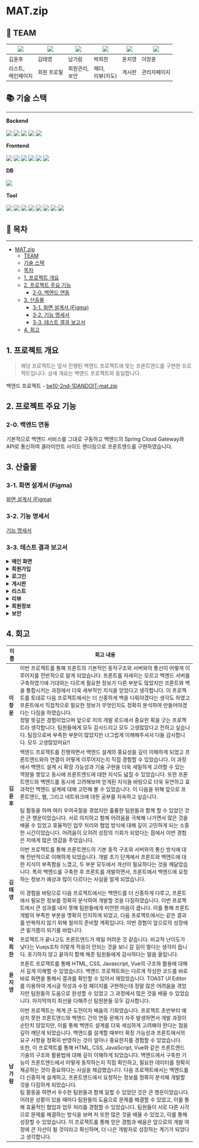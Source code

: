 # MAT.zip

## 👥 TEAM
| [![](https://avatars.githubusercontent.com/u/74580387)](https://github.com/WhooGeek) | [![](https://avatars.githubusercontent.com/u/136975414)](https://github.com/wildcat222) | [![](https://avatars.githubusercontent.com/u/134343781)](https://github.com/catnine11) | [![](https://avatars.githubusercontent.com/u/115945994)](https://github.com/hcbak) | [![](https://avatars.githubusercontent.com/u/173458380)](https://github.com/JIYOUNG-22) | [![](https://avatars.githubusercontent.com/u/138023884)](https://github.com/leebackcoding) |
|----------|----------|----------|----------|----------|---------|
| 김윤후  | 김태영  | 남가람  | 박희찬 | 윤지영 | 이창윤 |
| 리스트,<br/>메인페이지| 회원 프로필 | 회원관리,<br>보안  | 헤더,<br/> 리뷰(지도) | 게시판  | 관리자페이지 |

## 📚 기술 스택

-----------

<p><strong>Backend <br></strong>
<br>
  <img src="https://img.shields.io/badge/java-007396?style=for-the-badge&logo=java&logoColor=white">
  <img src="https://img.shields.io/badge/springboot-6DB33F?style=for-the-badge&logo=springboot&logoColor=white">
  <img src="https://img.shields.io/badge/spring data JPA-6DB33F?style=for-the-badge&logo=hibernate&logoColor=white">
  <img src="https://img.shields.io/badge/spring%20security-6DB33F?style=for-the-badge&logo=springsecurity&logoColor=white">
  <img src="https://img.shields.io/badge/mybatis-E9572B?style=for-the-badge&logo=&logoColor=white">
</p>

<p><strong>Frontend <br></strong>
<br>
  <img src="https://img.shields.io/badge/html5-E34F26?style=for-the-badge&logo=html5&logoColor=white"> 
  <img src="https://img.shields.io/badge/css-1572B6?style=for-the-badge&logo=css3&logoColor=white"> 
  <img src="https://img.shields.io/badge/javascript-F7DF1E?style=for-the-badge&logo=javascript&logoColor=black">
  <img src="https://img.shields.io/badge/vue.js-4FC08D?style=for-the-badge&logo=vue.js&logoColor=white"> 
  <img src="https://img.shields.io/badge/bootstrap-7952B3?style=for-the-badge&logo=bootstrap&logoColor=white">
  <img src="https://img.shields.io/badge/pinia-FFD300?style=for-the-badge&logo=pinia&logoColor=black">
</p>

<p><strong>DB <br></strong>
<br>
  <img src="https://img.shields.io/badge/mariadb-4479A1?style=for-the-badge&logo=mariadb&logoColor=white">
</p>

<p><strong>Tool <br></strong>
<br>
  <img src="https://img.shields.io/badge/github-181717?style=for-the-badge&logo=github&logoColor=white">
  <img src="https://img.shields.io/badge/figma-F24E1E?style=for-the-badge&logo=figma&logoColor=white">
  <img src="https://img.shields.io/badge/gradle-02303A?style=for-the-badge&logo=gradle&logoColor=white">
  <img src="https://img.shields.io/badge/junit5-25A162?style=for-the-badge&logo=junit5&logoColor=white">
  <img src="https://img.shields.io/badge/google%20sheets-34A853?style=for-the-badge&logo=google-sheets&logoColor=white">
  <img src="https://img.shields.io/badge/discord-5865F2?style=for-the-badge&logo=discord&logoColor=white">
  <img src="https://img.shields.io/badge/notion-000000?style=for-the-badge&logo=notion&logoColor=white">
  <img src="https://img.shields.io/badge/swagger-85EA2D?style=for-the-badge&logo=swagger&logoColor=black">
</p>



## 📄 목차

-----------
- [MAT.zip](#matzip)
    - [TEAM](#-team)
    - [기술 스택](#-기술-스택)
    - [목차](#-목차)
    - [1. 프로젝트 개요](#1-프로젝트-개요)
    - [2. 프로젝트 주요 기능](#2-프로젝트-주요-기능)
        - [2-0. 백엔드 연동](#2-0-백엔드-연동)
    - [3. 산출물](#3-산출물)
        - [3-1. 화면 설계서 (Figma)](#3-1-화면-설계서-figma)
        - [3-2. 기능 명세서](#3-2-기능-명세서)
        - [3-3. 테스트 결과 보고서](#3-3-테스트-결과-보고서)
    - [4. 회고](#4-회고)

## 1. 프로젝트 개요
> 해당 프로젝트는 앞서 진행된 백엔드 프로젝트에 맞는 프론트엔드를 구현한 프로젝트입니다.
> 상세 개요는 백엔드 프로젝트와 동일합니다.

백엔드 프로젝트 - [be10-2nd-1DANDOIT-mat.zip](https://github.com/beyond-sw-camp/be10-2nd-1DANDOIT-mat.zip)

## 2. 프로젝트 주요 기능
### 2-0. 백엔드 연동
기본적으로 백엔드 서비스를 그대로 구동하고 백엔드의 Spring Cloud Gateway와 API로 통신하여 클라이언트 사이드 랜더링으로 프론트엔드를 구현하였습니다.

## 3. 산출물

### 3-1. 화면 설계서 (Figma)

[화면 설계서 (Figma)](https://www.figma.com/design/RRkdSm2kuC2M1eGboUZl5M/MAT.ZIP?node-id=0-1&node-type=canvas&t=A4BxdscJTxuUAjuZ-0)

### 3-2. 기능 명세서

[기능 명세서](https://docs.google.com/spreadsheets/d/e/2PACX-1vQuoSdRuUtVxppUKq-hhxCnWca3t8VJ5ALB-8JETGNk6d0e0Kp7uCAlL-uDPcyGzY7nbvBjtSPW8Z8g/pubhtml?gid=1481795989&single=true)


### 3-3. 테스트 결과 보고서

<details>
  <summary><strong> 메인 화면 </strong></summary>
  <h4> - 메인화면 </h4>

![메인화면](assets/gifs/main/MainHome.gif)

  <h4> - 메인화면 -> 리스트 </h4>

![MainHome-List.gif](assets/gifs/main/MainHome-List.gif)

  <h4> - 메인화면 -> 전체 리스트 </h4>

![MainHome-ListAll.gif](assets/gifs/main/MainHome-ListAll.gif)

  <h4> - 메인화면 -> 게시판 </h4>

![MainHome-Post.gif](assets/gifs/main/MainHome-Post.gif)

  <h4> - 메인화면 -> 게시판 리스트 </h4>

![MainHome-PostList.gif](assets/gifs/main/MainHome-PostList.gif)
</details>

<details>
  <summary><strong> 회원가입 </strong></summary>
  <h4> - 회원가입 - 이메일인증 </h4>

![이메일인증](assets/gifs/auth/register_sendemail.gif)

  <h4> - 회원가입 </h4>

![회원가입](assets/gifs/auth/register.gif)
</details>

<details>
  <summary><strong> 로그인 </strong></summary>
  <h4> - 로그인 </h4>

![login](assets/gifs/auth/login2.gif)

  <h4> - 로그아웃 </h4>

![logout](assets/gifs/auth/logout2.gif)

  <h4> - 이메일 찾기 </h4>

![findEmail](assets/gifs/auth/findEmail.gif)

  <h4> - 비밀번호 찾기 </h4>

![findPassword](assets/gifs/auth/findPassword.gif)

  <h4> - 비밀번호 재설정 </h4>

![resetPassword](assets/gifs/auth/resetPassword.gif)

</details>

<details>
  <summary><strong> 게시판 </strong></summary>
  <h4> - 게시글 등록 </h4>

![게시글등록](assets/gifs/post/RegistPost1.gif)
![게시글등록](assets/gifs/post/RegistPost2.gif)
![게시글등록](assets/gifs/post/RegistPost3.gif)

  <h4> - 게시글 수정 </h4>

![게시글수정](assets/gifs/post/EditPost.gif)

  <h4> - 게시글 삭제 </h4>

![게시글삭제](assets/gifs/post/DeletePost.gif)

  <h4> - 댓글 등록 </h4>

![댓글등록](assets/gifs/post/RegistComment.gif)

  <h4> - 게시판 카테고리별 게시글 조회 </h4>

![게시판카테고리](assets/gifs/post/CategoryPost.gif)

  <h4> - 전체 게시글 조회 및 검색 </h4>

![게시글검색](assets/gifs/post/SearchPost.gif)


</details>

<details>
<summary><strong>리스트</strong></summary>

  <h4> - 리스트 생성 </h4>

![ListCreate.gif](assets/gifs/list/ListCreate.gif)

  <h4> - 리스트 댓글 등록 </h4>

![List-Comment.gif](assets/gifs/list/List-Comment.gif)

  <h4> - 리스트 맛집 가져오기 </h4>

![List-GetMatzip.gif](assets/gifs/list/List-GetMatzip.gif)

  <h4> - 리스트 -> 유저 리스트 목록 </h4>

![List-Lists.gif](assets/gifs/list/List-Lists.gif)

  <h4> - 전체 리스트 -> 리스트 상세조회 </h4>

![ListAll-ListDetail.gif](assets/gifs/list/ListAll-ListDetail.gif)

</details>

<details>
<summary><strong>리뷰</strong></summary>

  <h4> - 리뷰 맵 조회 </h4>

![ListCreate.gif](assets/gifs/review/review_playmap.gif)

  <h4> - 리뷰 조회 </h4>

![List-Comment.gif](assets/gifs/review/review_restaurant_review.gif)

  <h4> - 리뷰 작성 </h4>

![List-GetMatzip.gif](assets/gifs/review/review_review_write.gif)

</details>

<details>
<summary><strong>회원정보</strong></summary>

  <h4> - 비밀번호 수정 </h4>

![changePassword](assets/gifs/userInfo/changePassword.gif)

<h4> - 회원정보 수정 </h4>

![updateUserInfo](assets/gifs/userInfo/updateUserInfo2.gif)

  <h4> - 회원 탈퇴 </h4>

![deleteUserInfo](assets/gifs/userInfo/deleteUserInfo2.gif)

</details>

<details>
<summary><strong>보안</strong></summary>

  <h4> - 비회원 접근 거부 </h4>

![changePassword](assets/gifs/security/accessSecurity1_nonmember.gif)

  <h4> - 회원 접근 거부 </h4>

![changePassword](assets/gifs/security/accessSecurity2_member.gif)

  <h4> - 회원 접근 거부 : 관리자페이지 </h4>

![changePassword](assets/gifs/security/accessSecurity4_adminpage.gif)

  <h4> - 약관 미동의 시 회원가입 불가 </h4>

![changePassword](assets/gifs/security/accessSecurity3_term.gif)

</details>

## 4. 회고


| 이름      | 회고 내용                                                                                                                                                                                                                                                                                                                                                                                                                                                                                                            |
|---------|------------------------------------------------------------------------------------------------------------------------------------------------------------------------------------------------------------------------------------------------------------------------------------------------------------------------------------------------------------------------------------------------------------------------------------------------------------------------------------------------------------------|
| **이창윤** | 이번 프로젝트를 통해 프론트의 기본적인 동작구조와 서버와의 통신이 어떻게 이루어지를 전반적으로 알게 되었습니다. 프론트를 자세히는 모르고 백엔드 서버를 구축하였기에 기대와는 다르게 필요한 정보가 다른 부분도 많았지만 프론트와 백을 통합시키는 과정에서 더욱 세부적인 지식을 얻었다고 생각합니다. 이 프로젝트를 토대로 다음 프로젝트에서는 더 신중하게 백을 다뤄야겠다는 생각도 하였고 프론트에서 직접적으로 필요한 정보가 무엇인지도 정확히 분석하여 만들어야겠다는 다짐을 하였습니다.<br/> 정말 뜻깊은 경험이었으며 앞으로 저의 개발 로드에서 중요한 획을 긋는 프로젝트라 생각합니다. 팀원들에게 모두 감사드리고 모두 고생많았다고 전하고 싶습니다. 팀장으로써 부족한 부분이 많았지만 너그럽게 이해해주셔서 다들 감사합니다. 모두 고생많았어요!!                                                                                       |
| **김윤후** | 백엔드 프로젝트를 진행하면서 백엔드 설계의 중요성을 깊이 이해하게 되었고 프론트엔드와의 연결이 어떻게 이루어지는지 직접 경험할 수 있었습니다. 이 과정에서 백엔드 설계 시 확장 가능성과 기술 구현을 더욱 세밀하게 고려할 수 있는 역량을 쌓았고 동시에 프론트엔드에 대한 지식도 넓힐 수 있었습니다. 또한 프론트엔드와 백엔드를 동시에 고려해보며 얻게된 지식을 바탕으로 더욱 유연하고 효과적인 백엔드 설계에 대해 고민해 볼 수 있었습니다. 이 다음을 위해 앞으로 프론트엔드, 웹, 그리고 네트워크에 대한 공부를 지속하고 싶습니다. <br/><br/>팀 활동을 하며 여러 우여곡절을 겪었지만 훌륭한 팀원들과 함께 할 수 있었던 것은 큰 행운이었습니다. 서로 의지하고 함께 어려움을 극복해 나가면서 많은 것을 배울 수 있었고 효율적인 업무 처리와 협업 방식에 대해 깊이 고민하게 되는 소중한 시간이었습니다. 어려움이 오히려 성장의 기회가 되었다는 점에서 이번 경험은 저에게 많은 영감을 주었습니다. |
| **김태영** | 이번 프로젝트를 통해 프론트엔드의 기본 동작 구조와 서버와의 통신 방식에 대해 전반적으로 이해하게 되었습니다. 개발 초기 단계에서 프론트와 백엔드에 대한 지식이 부족함을 느꼈고, 두 부분 모두에서 개선이 필요하다는 것을 깨달았습니다. 특히 백엔드를 구축한 후 프론트를 개발하면서, 프론트에서 백엔드에 요청하는 정보가 예상과 많이 다르다는 사실을 알게 되었습니다. <br><br> 이 경험을 바탕으로 다음 프로젝트에서는 백엔드를 더 신중하게 다루고, 프론트에서 필요한 정보를 정확히 분석하여 개발할 것을 다짐하였습니다. 이번 프로젝트에서 큰 성과를 내지 못해 팀원들에게 미안한 마음이 큽니다. 이를 통해 프론트 개발의 부족한 부분을 명확히 인지하게 되었고, 다음 프로젝트에서는 같은 결과를 반복하지 않기 위해 철저히 준비할 계획입니다. 이번 경험이 앞으로의 성장에 큰 밑거름이 되기를 바랍니다.                                                      |
| **박희찬** | 프로젝트가 끝나고도 프론트엔드가 제일 어려운 것 같습니다. 비교적 난이도가 낮다는 Vuejs조차 이렇게 적응이 안되는 것을 보니 갈 길이 멀다는 생각이 듭니다. 포기하지 않고 끝까지 함께 해준 팀원들에게 감사하다는 말씀 올립니다.                                                                                                                                                                                                                                                                                                                                                                                 |
| **윤지영** | 프론트 프로젝트를 통해 HTML, CSS, Javascript, Vue의 구조와 활용에 대해서 깊게 이해할 수 있었습니다. 백엔드 프로젝트와는 다르게 작성한 코드를 바로바로 화면을 통해서 결과를 확인할 수 있어서 재밌었습니다. TOAST UI Editor를 이용하여 게시글 작성과 수정 페이지를 구현하는데 정말 많은 어려움을 겪었지만 팀원들의 도움으로 완성할 수 있었고 그 과정에서 많은 것을 배울 수 있었습니다. 마지막까지 최선을 다해주신 팀원분들 모두 감사합니다.                                                                                                                                                                                                                                            |
| **남가람** | 이번 프로젝트는 제게 큰 도전이자 배움의 기회였습니다. 프로젝트 초반부터 예상치 못한 프론트엔드와 백엔드 간의 연동 문제가 자주 발생하면서 개발 과정이 순탄치 않았지만, 이를 통해 백엔드 설계를 더욱 세심하게 고려해야 한다는 점을 깊이 깨닫게 되었습니다. 백엔드를 설계할 때부터 확장 가능성과 프론트에서의 요구 사항을 정확히 반영하는 것이 얼마나 중요한지를 경험할 수 있었습니다.<br> 또한, 이 프로젝트를 통해 HTML, CSS, JavaScript, Vue와 같은 프론트엔드 기술의 구조와 활용법에 대해 깊이 이해하게 되었습니다. 백엔드에서 구축한 기능이 프론트엔드에서 어떻게 동작하는지 직접 확인하고, 필요한 데이터를 정확히 제공하는 것이 중요하다는 사실을 체감했습니다. 다음 프로젝트에서는 백엔드를 더 신중하게 설계하고, 프론트엔드에서 요청하는 정보를 정확히 분석해 개발할 것을 다짐하게 되었습니다.<br>팀 활동을 하면서 우수한 팀원들과 함께 일할 수 있었던 것은 큰 행운이었습니다. 어려운 상황이 있을 때마다 팀원들의 도움으로 문제를 해결할 수 있었고, 이를 통해 효율적인 협업과 업무 처리를 경험할 수 있었습니다. 팀원들이 서로 다른 시각으로 문제를 해결하는 방식을 보며 저 또한 많은 것을 배울 수 있었고, 이를 통해 성장할 수 있었습니다. 이 프로젝트를 통해 얻은 경험과 배움은 앞으로의 개발 여정에 큰 자산이 될 것이라고 확신하며, 더 나은 개발자로 성장하는 계기가 되었다고 생각합니다.

